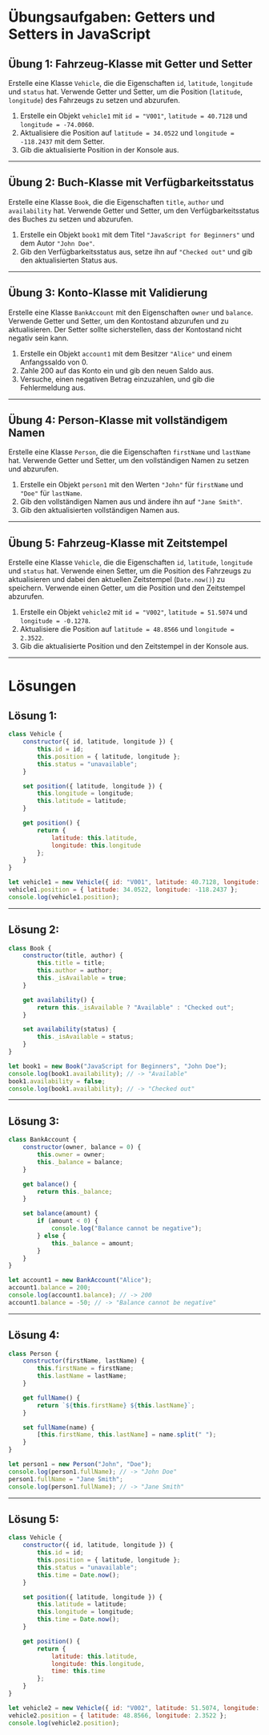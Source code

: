 
# Übungsaufgaben: Getters und Setters in JavaScript

## Übung 1: Fahrzeug-Klasse mit Getter und Setter
Erstelle eine Klasse `Vehicle`, die die Eigenschaften `id`, `latitude`, `longitude` und `status` hat. Verwende Getter und Setter, um die Position (`latitude`, `longitude`) des Fahrzeugs zu setzen und abzurufen.

1. Erstelle ein Objekt `vehicle1` mit `id = "V001"`, `latitude = 40.7128` und `longitude = -74.0060`.
2. Aktualisiere die Position auf `latitude = 34.0522` und `longitude = -118.2437` mit dem Setter.
3. Gib die aktualisierte Position in der Konsole aus.

---

## Übung 2: Buch-Klasse mit Verfügbarkeitsstatus
Erstelle eine Klasse `Book`, die die Eigenschaften `title`, `author` und `availability` hat. Verwende Getter und Setter, um den Verfügbarkeitsstatus des Buches zu setzen und abzurufen.

1. Erstelle ein Objekt `book1` mit dem Titel `"JavaScript for Beginners"` und dem Autor `"John Doe"`.
2. Gib den Verfügbarkeitsstatus aus, setze ihn auf `"Checked out"` und gib den aktualisierten Status aus.

---

## Übung 3: Konto-Klasse mit Validierung
Erstelle eine Klasse `BankAccount` mit den Eigenschaften `owner` und `balance`. Verwende Getter und Setter, um den Kontostand abzurufen und zu aktualisieren. Der Setter sollte sicherstellen, dass der Kontostand nicht negativ sein kann.

1. Erstelle ein Objekt `account1` mit dem Besitzer `"Alice"` und einem Anfangssaldo von 0.
2. Zahle 200 auf das Konto ein und gib den neuen Saldo aus.
3. Versuche, einen negativen Betrag einzuzahlen, und gib die Fehlermeldung aus.

---

## Übung 4: Person-Klasse mit vollständigem Namen
Erstelle eine Klasse `Person`, die die Eigenschaften `firstName` und `lastName` hat. Verwende Getter und Setter, um den vollständigen Namen zu setzen und abzurufen.

1. Erstelle ein Objekt `person1` mit den Werten `"John"` für `firstName` und `"Doe"` für `lastName`.
2. Gib den vollständigen Namen aus und ändere ihn auf `"Jane Smith"`.
3. Gib den aktualisierten vollständigen Namen aus.

---

## Übung 5: Fahrzeug-Klasse mit Zeitstempel
Erstelle eine Klasse `Vehicle`, die die Eigenschaften `id`, `latitude`, `longitude` und `status` hat. Verwende einen Setter, um die Position des Fahrzeugs zu aktualisieren und dabei den aktuellen Zeitstempel (`Date.now()`) zu speichern. Verwende einen Getter, um die Position und den Zeitstempel abzurufen.

1. Erstelle ein Objekt `vehicle2` mit `id = "V002"`, `latitude = 51.5074` und `longitude = -0.1278`.
2. Aktualisiere die Position auf `latitude = 48.8566` und `longitude = 2.3522`.
3. Gib die aktualisierte Position und den Zeitstempel in der Konsole aus.

---

# Lösungen

## Lösung 1:
```javascript
class Vehicle {
    constructor({ id, latitude, longitude }) {
        this.id = id;
        this.position = { latitude, longitude };
        this.status = "unavailable";
    }

    set position({ latitude, longitude }) {
        this.longitude = longitude;
        this.latitude = latitude;
    }

    get position() {
        return {
            latitude: this.latitude,
            longitude: this.longitude
        };
    }
}

let vehicle1 = new Vehicle({ id: "V001", latitude: 40.7128, longitude: -74.0060 });
vehicle1.position = { latitude: 34.0522, longitude: -118.2437 };
console.log(vehicle1.position);
```

---

## Lösung 2:
```javascript
class Book {
    constructor(title, author) {
        this.title = title;
        this.author = author;
        this._isAvailable = true;
    }

    get availability() {
        return this._isAvailable ? "Available" : "Checked out";
    }

    set availability(status) {
        this._isAvailable = status;
    }
}

let book1 = new Book("JavaScript for Beginners", "John Doe");
console.log(book1.availability); // -> "Available"
book1.availability = false;
console.log(book1.availability); // -> "Checked out"
```

---

## Lösung 3:
```javascript
class BankAccount {
    constructor(owner, balance = 0) {
        this.owner = owner;
        this._balance = balance;
    }

    get balance() {
        return this._balance;
    }

    set balance(amount) {
        if (amount < 0) {
            console.log("Balance cannot be negative");
        } else {
            this._balance = amount;
        }
    }
}

let account1 = new BankAccount("Alice");
account1.balance = 200;
console.log(account1.balance); // -> 200
account1.balance = -50; // -> "Balance cannot be negative"
```

---

## Lösung 4:
```javascript
class Person {
    constructor(firstName, lastName) {
        this.firstName = firstName;
        this.lastName = lastName;
    }

    get fullName() {
        return `${this.firstName} ${this.lastName}`;
    }

    set fullName(name) {
        [this.firstName, this.lastName] = name.split(" ");
    }
}

let person1 = new Person("John", "Doe");
console.log(person1.fullName); // -> "John Doe"
person1.fullName = "Jane Smith";
console.log(person1.fullName); // -> "Jane Smith"
```

---

## Lösung 5:
```javascript
class Vehicle {
    constructor({ id, latitude, longitude }) {
        this.id = id;
        this.position = { latitude, longitude };
        this.status = "unavailable";
        this.time = Date.now();
    }

    set position({ latitude, longitude }) {
        this.latitude = latitude;
        this.longitude = longitude;
        this.time = Date.now();
    }

    get position() {
        return {
            latitude: this.latitude,
            longitude: this.longitude,
            time: this.time
        };
    }
}

let vehicle2 = new Vehicle({ id: "V002", latitude: 51.5074, longitude: -0.1278 });
vehicle2.position = { latitude: 48.8566, longitude: 2.3522 };
console.log(vehicle2.position);
```
